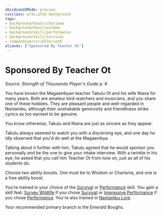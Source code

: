 ```yaml
---
obsidianUIMode: preview
cssclass: pf2e,pf2e-background
tags:
- background/boost/charisma
- background/boost/wisdom
- background/skill/performance
- background/skill/survival
- compendium/src/pf2e/sot0
aliases: ["Sponsored By Teacher Ot"]
---
```

# Sponsored By Teacher Ot
*Source: Strength of Thousands Player's Guide p. 6*  

You have known the Magaambyan teacher Takulu Ot and his wife Niana for many years. Both are amateur bird-watchers and musicians, and you share one of these hobbies. They are pleasant people and well-regarded in Nantambu, although their unshakable generosity and friendliness strike cynics as too earnest to be genuine.

You know otherwise; Takulu and Niana are just as sincere as they appear.

Takulu always seemed to watch you with a discerning eye, and one day he idly observed that you'd do well at the Magaambya.

Talking about it further with him, Takulu agreed that he would sponsor you personally and be the one to give your intake interview. With a twinkle in his eye, he asked that you call him Teacher Ot from now on, just as all of his students do.

Choose two ability boosts. One must be to Wisdom or Charisma, and one is a free ability boost.

You're trained in your choice of the [Survival](../../skills.md#Survival) or [Performance](../../skills.md#Performance) skill. You gain a skill feat: [Survey Wildlife](../../feats/survey-wildlife.md) if you chose [Survival](../../skills.md#Survival) or [Impressive Performance](../../feats/impressive-performance.md) if you chose [Performance](../../skills.md#Performance). You're also trained in [Nantambu Lore](../../skills.md#Lore).

Your recommended primary branch is the Emerald Boughs.